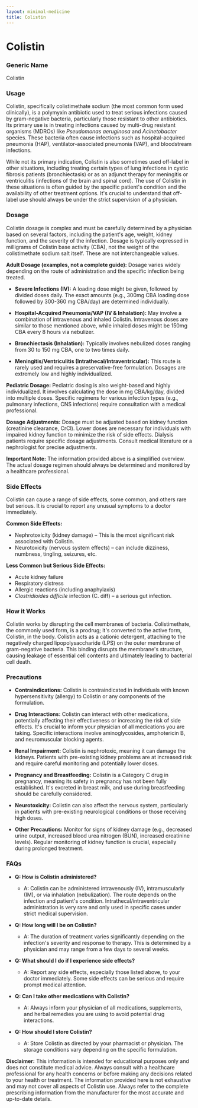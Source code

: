 ```yaml
---
layout: minimal-medicine
title: Colistin
---
```


# Colistin
### Generic Name
Colistin

### Usage

Colistin, specifically colistimethate sodium (the most common form used clinically), is a polymyxin antibiotic used to treat serious infections caused by gram-negative bacteria, particularly those resistant to other antibiotics.  Its primary use is in treating infections caused by multi-drug resistant organisms (MDROs) like *Pseudomonas aeruginosa* and *Acinetobacter* species.  These bacteria often cause infections such as hospital-acquired pneumonia (HAP), ventilator-associated pneumonia (VAP), and bloodstream infections.

While not its primary indication, Colistin is also sometimes used off-label in other situations, including treating certain types of lung infections in cystic fibrosis patients (bronchiectasis) or as an adjunct therapy for meningitis or ventriculitis (infections of the brain and spinal cord).  The use of Colistin in these situations is often guided by the specific patient's condition and the availability of other treatment options.  It's crucial to understand that off-label use should always be under the strict supervision of a physician.

### Dosage

Colistin dosage is complex and must be carefully determined by a physician based on several factors, including the patient's age, weight, kidney function, and the severity of the infection. Dosage is typically expressed in milligrams of Colistin base activity (CBA), not the weight of the colistimethate sodium salt itself.  These are not interchangeable values.

**Adult Dosage (examples, not a complete guide):**  Dosage varies widely depending on the route of administration and the specific infection being treated.

* **Severe Infections (IV):** A loading dose might be given, followed by divided doses daily. The exact amounts (e.g., 300mg CBA loading dose followed by 300-360 mg CBA/day) are determined individually.

* **Hospital-Acquired Pneumonia/VAP (IV & Inhalation):** May involve a combination of intravenous and inhaled Colistin. Intravenous doses are similar to those mentioned above, while inhaled doses might be 150mg CBA every 8 hours via nebulizer.

* **Bronchiectasis (Inhalation):**  Typically involves nebulized doses ranging from 30 to 150 mg CBA, one to two times daily.

* **Meningitis/Ventriculitis (Intrathecal/Intraventricular):** This route is rarely used and requires a preservative-free formulation. Dosages are extremely low and highly individualized.

**Pediatric Dosage:** Pediatric dosing is also weight-based and highly individualized.  It involves calculating the dose in mg CBA/kg/day, divided into multiple doses.  Specific regimens for various infection types (e.g., pulmonary infections, CNS infections) require consultation with a medical professional.

**Dosage Adjustments:** Dosage must be adjusted based on kidney function (creatinine clearance, CrCl).  Lower doses are necessary for individuals with impaired kidney function to minimize the risk of side effects.  Dialysis patients require specific dosage adjustments.  Consult medical literature or a nephrologist for precise adjustments.

**Important Note:** The information provided above is a simplified overview.  The actual dosage regimen should always be determined and monitored by a healthcare professional.

### Side Effects

Colistin can cause a range of side effects, some common, and others rare but serious.  It is crucial to report any unusual symptoms to a doctor immediately.

**Common Side Effects:**

* Nephrotoxicity (kidney damage) – This is the most significant risk associated with Colistin.
* Neurotoxicity (nervous system effects) – can include dizziness, numbness, tingling, seizures, etc.

**Less Common but Serious Side Effects:**

* Acute kidney failure
* Respiratory distress
* Allergic reactions (including anaphylaxis)
* *Clostridioides difficile* infection (C. diff) – a serious gut infection.


### How it Works

Colistin works by disrupting the cell membranes of bacteria.  Colistimethate, the commonly used form, is a prodrug; it's converted to the active form, Colistin, in the body. Colistin acts as a cationic detergent, attaching to the negatively charged lipopolysaccharide (LPS) on the outer membrane of gram-negative bacteria.  This binding disrupts the membrane's structure, causing leakage of essential cell contents and ultimately leading to bacterial cell death.

### Precautions

* **Contraindications:** Colistin is contraindicated in individuals with known hypersensitivity (allergy) to Colistin or any components of the formulation.

* **Drug Interactions:** Colistin can interact with other medications, potentially affecting their effectiveness or increasing the risk of side effects.  It's crucial to inform your physician of all medications you are taking. Specific interactions involve aminoglycosides, amphotericin B, and neuromuscular blocking agents.

* **Renal Impairment:**  Colistin is nephrotoxic, meaning it can damage the kidneys.  Patients with pre-existing kidney problems are at increased risk and require careful monitoring and potentially lower doses.

* **Pregnancy and Breastfeeding:** Colistin is a Category C drug in pregnancy, meaning its safety in pregnancy has not been fully established.  It's excreted in breast milk, and use during breastfeeding should be carefully considered.

* **Neurotoxicity:**  Colistin can also affect the nervous system, particularly in patients with pre-existing neurological conditions or those receiving high doses.

* **Other Precautions:** Monitor for signs of kidney damage (e.g., decreased urine output, increased blood urea nitrogen (BUN), increased creatinine levels).  Regular monitoring of kidney function is crucial, especially during prolonged treatment.


### FAQs

* **Q: How is Colistin administered?**
    * A: Colistin can be administered intravenously (IV), intramuscularly (IM), or via inhalation (nebulization).  The route depends on the infection and patient's condition.  Intrathecal/intraventricular administration is very rare and only used in specific cases under strict medical supervision.

* **Q: How long will I be on Colistin?**
    * A: The duration of treatment varies significantly depending on the infection's severity and response to therapy. This is determined by a physician and may range from a few days to several weeks.

* **Q: What should I do if I experience side effects?**
    * A:  Report any side effects, especially those listed above, to your doctor immediately.  Some side effects can be serious and require prompt medical attention.

* **Q: Can I take other medications with Colistin?**
    * A:  Always inform your physician of all medications, supplements, and herbal remedies you are using to avoid potential drug interactions.

* **Q: How should I store Colistin?**
    * A: Store Colistin as directed by your pharmacist or physician.  The storage conditions vary depending on the specific formulation.


**Disclaimer:** This information is intended for educational purposes only and does not constitute medical advice.  Always consult with a healthcare professional for any health concerns or before making any decisions related to your health or treatment.  The information provided here is not exhaustive and may not cover all aspects of Colistin use.  Always refer to the complete prescribing information from the manufacturer for the most accurate and up-to-date details.
